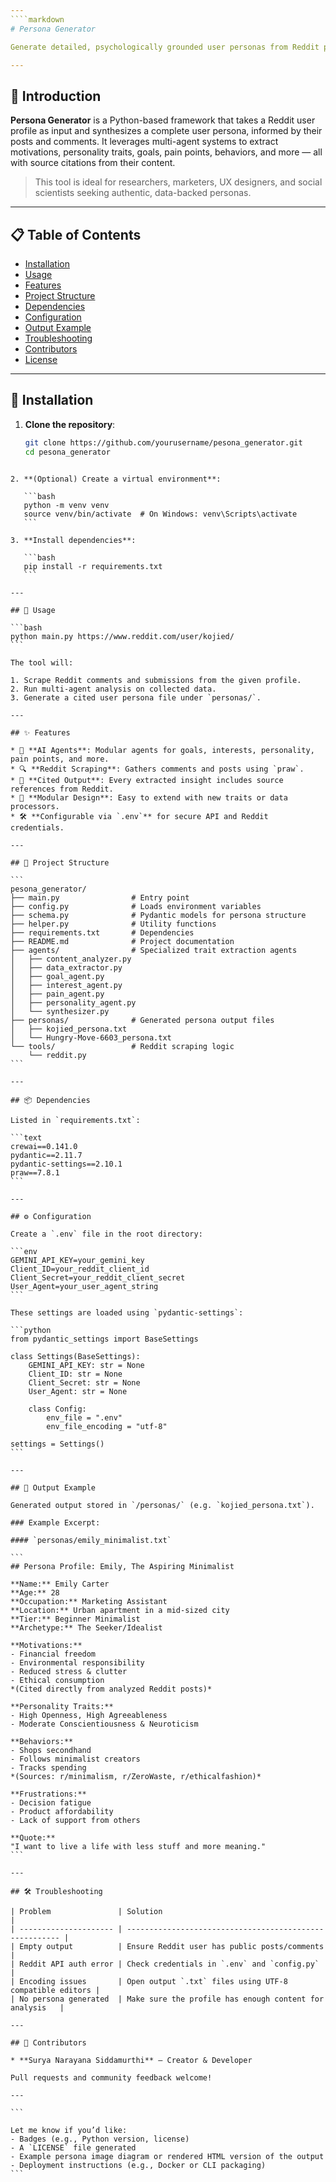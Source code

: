 ```yaml
---
````markdown
# Persona Generator

Generate detailed, psychologically grounded user personas from Reddit profiles. This tool scrapes a user's Reddit activity, analyzes it through specialized agents, and produces a complete persona file — including cited Reddit posts and behavioral insights.

---
```


## 🧠 Introduction

**Persona Generator** is a Python-based framework that takes a Reddit user profile as input and synthesizes a complete user persona, informed by their posts and comments. It leverages multi-agent systems to extract motivations, personality traits, goals, pain points, behaviors, and more — all with source citations from their content.

> This tool is ideal for researchers, marketers, UX designers, and social scientists seeking authentic, data-backed personas.

---

## 📋 Table of Contents

- [Installation](#installation)
- [Usage](#usage)
- [Features](#features)
- [Project Structure](#project-structure)
- [Dependencies](#dependencies)
- [Configuration](#configuration)
- [Output Example](#output-example)
- [Troubleshooting](#troubleshooting)
- [Contributors](#contributors)
- [License](#license)

---

## 💾 Installation

1. **Clone the repository**:

   ```bash
   git clone https://github.com/yourusername/pesona_generator.git
   cd pesona_generator
````

2. **(Optional) Create a virtual environment**:

   ```bash
   python -m venv venv
   source venv/bin/activate  # On Windows: venv\Scripts\activate
   ```

3. **Install dependencies**:

   ```bash
   pip install -r requirements.txt
   ```

---

## 🚀 Usage

```bash
python main.py https://www.reddit.com/user/kojied/
```

The tool will:

1. Scrape Reddit comments and submissions from the given profile.
2. Run multi-agent analysis on collected data.
3. Generate a cited user persona file under `personas/`.

---

## ✨ Features

* 🧠 **AI Agents**: Modular agents for goals, interests, personality, pain points, and more.
* 🔍 **Reddit Scraping**: Gathers comments and posts using `praw`.
* 📝 **Cited Output**: Every extracted insight includes source references from Reddit.
* 🧩 **Modular Design**: Easy to extend with new traits or data processors.
* 🛠️ **Configurable via `.env`** for secure API and Reddit credentials.

---

## 🧱 Project Structure

```
pesona_generator/
├── main.py                # Entry point
├── config.py              # Loads environment variables
├── schema.py              # Pydantic models for persona structure
├── helper.py              # Utility functions
├── requirements.txt       # Dependencies
├── README.md              # Project documentation
├── agents/                # Specialized trait extraction agents
│   ├── content_analyzer.py
│   ├── data_extractor.py
│   ├── goal_agent.py
│   ├── interest_agent.py
│   ├── pain_agent.py
│   ├── personality_agent.py
│   └── synthesizer.py
├── personas/              # Generated persona output files
│   ├── kojied_persona.txt
│   └── Hungry-Move-6603_persona.txt
└── tools/                 # Reddit scraping logic
    └── reddit.py
```

---

## 📦 Dependencies

Listed in `requirements.txt`:

```text
crewai==0.141.0
pydantic==2.11.7
pydantic-settings==2.10.1
praw==7.8.1
```

---

## ⚙️ Configuration

Create a `.env` file in the root directory:

```env
GEMINI_API_KEY=your_gemini_key
Client_ID=your_reddit_client_id
Client_Secret=your_reddit_client_secret
User_Agent=your_user_agent_string
```

These settings are loaded using `pydantic-settings`:

```python
from pydantic_settings import BaseSettings

class Settings(BaseSettings):
    GEMINI_API_KEY: str = None
    Client_ID: str = None
    Client_Secret: str = None
    User_Agent: str = None

    class Config:
        env_file = ".env"
        env_file_encoding = "utf-8"

settings = Settings()
```

---

## 📄 Output Example

Generated output stored in `/personas/` (e.g. `kojied_persona.txt`).

### Example Excerpt:

#### `personas/emily_minimalist.txt`

```
## Persona Profile: Emily, The Aspiring Minimalist

**Name:** Emily Carter  
**Age:** 28  
**Occupation:** Marketing Assistant  
**Location:** Urban apartment in a mid-sized city  
**Tier:** Beginner Minimalist  
**Archetype:** The Seeker/Idealist  

**Motivations:**  
- Financial freedom  
- Environmental responsibility  
- Reduced stress & clutter  
- Ethical consumption  
*(Cited directly from analyzed Reddit posts)*

**Personality Traits:**  
- High Openness, High Agreeableness  
- Moderate Conscientiousness & Neuroticism  

**Behaviors:**  
- Shops secondhand  
- Follows minimalist creators  
- Tracks spending  
*(Sources: r/minimalism, r/ZeroWaste, r/ethicalfashion)*

**Frustrations:**  
- Decision fatigue  
- Product affordability  
- Lack of support from others  

**Quote:**  
"I want to live a life with less stuff and more meaning."  
```

---

## 🛠️ Troubleshooting

| Problem               | Solution                                                |
| --------------------- | ------------------------------------------------------- |
| Empty output          | Ensure Reddit user has public posts/comments            |
| Reddit API auth error | Check credentials in `.env` and `config.py`             |
| Encoding issues       | Open output `.txt` files using UTF-8 compatible editors |
| No persona generated  | Make sure the profile has enough content for analysis   |

---

## 👤 Contributors

* **Surya Narayana Siddamurthi** – Creator & Developer

Pull requests and community feedback welcome!

---

```

Let me know if you’d like:
- Badges (e.g., Python version, license)
- A `LICENSE` file generated
- Example persona image diagram or rendered HTML version of the output
- Deployment instructions (e.g., Docker or CLI packaging)
```
